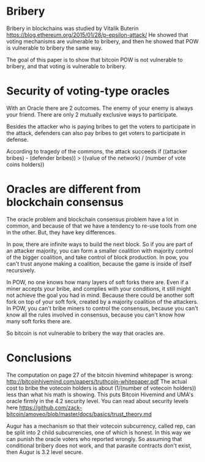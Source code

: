 Bribery
=======

Bribery in blockchains was studied by Vitalik Buterin https://blog.ethereum.org/2015/01/28/p-epsilon-attack/
He showed that voting mechanisms are vulnerable to bribery, and then he showed that POW is vulnerable to bribery the same way.

The goal of this paper is to show that bitcoin POW is not vulnerable to bribery, and that voting is vulnerable to bribery.


Security of voting-type oracles
=======

With an Oracle there are 2 outcomes. The enemy of your enemy is always your friend. There are only 2 mutually exclusive ways to participate.

Besides the attacker who is paying bribes to get the voters to participate in the attack, defenders can also pay bribes to get voters to participate in defense.

According to tragedy of the commons, the attack succeeds if ((attacker bribes) - (defender bribes)) > ((value of the network) / (number of vote coins holders))

Oracles are different from blockchain consensus
==========

The oracle problem and blockchain consensus problem have a lot in common, and because of that we have a tendency to re-use tools from one in the other. But, they have key differences.


In pow, there are infinite ways to build the next block. 
So if you are part of an attacker majority, you can form a smaller coalition with majority control of the bigger coalition, and take control of block production.
In pow, you can't trust anyone making a coalition, because the game is inside of itself recursively.

In POW, no one knows how many layers of soft forks there are.
Even if a miner accepts your bribe, and complies with your conditions, it still might not achieve the goal you had in mind. Because there could be another soft fork on top of your soft fork, created by a majority coalition of the attackers.
In POW, you can't bribe miners to control the consensus, because you can't know all the rules involved in consensus, because you can't know how many soft forks there are.

So bitcoin is not vulnerable to bribery the way that oracles are.


Conclusions
=======

The computation on page 27 of the bitcoin hivemind whitepaper is wrong: http://bitcoinhivemind.com/papers/truthcoin-whitepaper.pdf
The actual cost to bribe the votecoin holders is about (1/(number of votecoin holders)) less than what his math is showing.
This puts Bitcoin Hivemind and UMA's oracle firmly in the 4.2 security level. You can read about security levels here https://github.com/zack-bitcoin/amoveo/blob/master/docs/basics/trust_theory.md

Augur has a mechanism so that their votecoin subcurrency, called rep, can be split into 2 child subcurrencies, one of which is honest. In this way we can punish the oracle voters who reported wrongly.
So assuming that conditional bribery does not work, and that parasite contracts don't exist, then Augur is 3.2 level secure.
